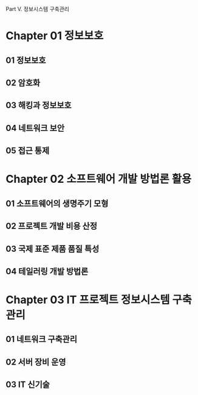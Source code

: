  Part Ⅴ. 정보시스템 구축관리
# Chapter 01 정보보호
## 01 정보보호
## 02 암호화
## 03 해킹과 정보보호
## 04 네트워크 보안
## 05 접근 통제


# Chapter 02 소프트웨어 개발 방법론 활용
## 01 소프트웨어의 생명주기 모형
## 02 프로젝트 개발 비용 산정
## 03 국제 표준 제품 품질 특성
## 04 테일러링 개발 방법론



# Chapter 03 IT 프로젝트 정보시스템 구축관리
## 01 네트워크 구축관리
## 02 서버 장비 운영
## 03 IT 신기술



